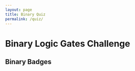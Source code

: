 ```yaml
---
layout: page
title: Binary Quiz
permalink: /quiz/
---
```


<!DOCTYPE html>
<html lang="en">
<head>
  <meta charset="UTF-8">
  <title>Binary Logic Gates Challenge</title>
  <style>
    /* Your CSS styles can be placed here */
    /* Example styles for badges */
    .binary-digit {
      font-size: 24px;
      margin: 0 4px;
    }
    .binary-one {
      color: green; /* Color for '1' in the badge */
    }
  </style>
</head>
<body>
  <h1>Binary Logic Gates Challenge</h1>

  <div id="challengeSection">
    <!-- Challenge items will be dynamically generated here -->
    <!-- Each challenge will include logic gate operation and input fields -->
  </div>

  <h2>Binary Badges</h2>
  <div id="binaryBadge">
    <!-- The binary badges earned by the user will be displayed here -->
    <!-- Example: 110 (representing two badges earned) -->
  </div>

  <script>
    // Define logic gate functions
    function andGate(input1, input2) {
      return input1 === '1' && input2 === '1' ? '1' : '0';
    }

    function orGate(input1, input2) {
      return input1 === '1' || input2 === '1' ? '1' : '0';
    }

    // Function to generate logic gate challenge
    function generateLogicGateChallenge() {
      const challengeSection = document.getElementById('challengeSection');
      const logicGates = ['AND', 'OR']; // Types of logic gates

      logicGates.forEach((gate) => {
        const challengeDiv = document.createElement('div');
        challengeDiv.classList.add('challenge-item');

        const gateLabel = document.createElement('label');
        gateLabel.textContent = `${gate} Gate Operation`;
        challengeDiv.appendChild(gateLabel);

        const inputField1 = document.createElement('input');
        inputField1.setAttribute('type', 'text');
        inputField1.setAttribute('placeholder', 'Enter Binary 0 or 1');
        inputField1.classList.add('binary-input');
        challengeDiv.appendChild(inputField1);

        const inputField2 = document.createElement('input');
        inputField2.setAttribute('type', 'text');
        inputField2.setAttribute('placeholder', 'Enter Binary 0 or 1');
        inputField2.classList.add('binary-input');
        challengeDiv.appendChild(inputField2);

        const checkButton = document.createElement('button');
        checkButton.textContent = 'Check Answer';
        checkButton.addEventListener('click', () => {
          const userAnswer1 = inputField1.value.trim();
          const userAnswer2 = inputField2.value.trim();

          let gateResult;
          if (gate === 'AND') {
            gateResult = andGate(userAnswer1, userAnswer2);
          } else if (gate === 'OR') {
            gateResult = orGate(userAnswer1, userAnswer2);
          }

          const correctAnswer = gateResult; // Set correct answer based on gate operation

          if (userAnswer1 === '' || userAnswer2 === '') {
            alert('Please enter both binary values.');
          } else if (userAnswer1 !== '0' && userAnswer1 !== '1' && userAnswer2 !== '0' && userAnswer2 !== '1') {
            alert('Please enter valid binary values (0 or 1).');
          } else if (userAnswer1 === correctAnswer && userAnswer2 === correctAnswer) {
            alert('Correct! Great job.');
            // Award badges or progress tracking logic can be added here
          } else {
            alert('Incorrect. Try again!');
          }
        });
        challengeDiv.appendChild(checkButton);

        challengeSection.appendChild(challengeDiv);
      });
    }

    // Define badges
const badges = {
  bronze: { threshold: 3, earned: false },
  silver: { threshold: 6, earned: false },
  gold: { threshold: 9, earned: false }
};

// User object to track progress and earned badges
let user = {
  earnedBadges: 0,
  challengeCount: 0
};

// Function to update earned badges
function updateBadges() {
  const badgeSection = document.getElementById('binaryBadge');
  badgeSection.textContent = `Badges Earned: ${user.earnedBadges}`;
}

// Function to check for earned badges
function checkForBadges() {
  for (const badge in badges) {
    if (!badges[badge].earned && user.earnedBadges >= badges[badge].threshold) {
      badges[badge].earned = true;
      alert(`Congratulations! You earned the ${badge.toUpperCase()} badge.`);
      // Additional logic if needed when a badge is earned
    }
  }
}

// Within the correct answer condition block
if (userAnswer1 === correctAnswer && userAnswer2 === correctAnswer) {
  alert('Correct! Great job.');
  user.challengeCount++;
  if (user.challengeCount % 3 === 0) {
    user.earnedBadges++; // Award a badge every 3 correct answers
    updateBadges();
    checkForBadges();
  }
} else {
  alert('Incorrect. Try again!');
}


    // Call the function to generate logic gate challenges on window load
    window.onload = function () {
      generateLogicGateChallenge();
    };
  </script>
</body>
</html>
